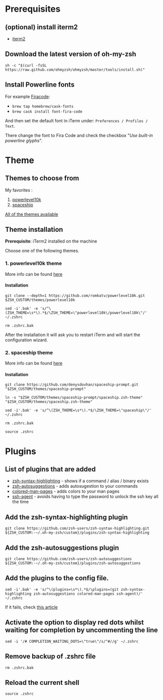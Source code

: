 # Prerequisites

## (optional) install iterm2
* [iterm2](https://iterm2.com/downloads.html)

## Download the latest version of oh-my-zsh
`sh -c "$(curl -fsSL https://raw.github.com/ohmyzsh/ohmyzsh/master/tools/install.sh)"`

## Install Powerline fonts
For example [Firacode](https://github.com/tonsky/FiraCode):
- `brew tap homebrew/cask-fonts`
- `brew cask install font-fira-code`

And then set the default font in iTerm under:
`Preferences / Profiles / Text`.

There change the font to Fira Code and check the checkbox "_Use built-in powerline glyphs_".

# Theme

## Themes to choose from
My favorites :
1. [powerlevel10k](https://github.com/romkatv/powerlevel10k)
2. [spaceship](https://github.com/denysdovhan/spaceship-prompt)

[All of the themes available](https://github.com/ohmyzsh/ohmyzsh/wiki/themes)

## Theme installation 
__Prerequisite__: iTerm2 installed on the machine

Choose one of the following themes.

### 1. powerlevel10k theme

More info can be found [here]()

#### Installation
`git clone --depth=1 https://github.com/romkatv/powerlevel10k.git $ZSH_CUSTOM/themes/powerlevel10k`

`sed -i'.bak' -e 's/^\(ZSH_THEME=\s*\).*$/\ZSH_THEME=\"powerlevel10k\/powerlevel10k\"/' ~/.zshrc`

`rm .zshrc.bak`

After the installation it will ask you to restart iTerm and will start the configuration wizard.
 
### 2. spaceship theme
More info can be found [here](https://github.com/denysdovhan/spaceship-prompt)

#### Installation
`git clone https://github.com/denysdovhan/spaceship-prompt.git "$ZSH_CUSTOM/themes/spaceship-prompt"`

`ln -s "$ZSH_CUSTOM/themes/spaceship-prompt/spaceship.zsh-theme" "$ZSH_CUSTOM/themes/spaceship.zsh-theme"`

`sed -i'.bak' -e 's/^\(ZSH_THEME=\s*\).*$/\ZSH_THEME=\"spaceship\"/' ~/.zshrc`

`rm .zshrc.bak`

`source .zshrc`

# Plugins

## List of plugins that are added
* [zsh-syntax-highlighting](https://github.com/zsh-users/zsh-syntax-highlighting) - shows if a command / alias / binary exists
* [zsh-autosuggestions](https://github.com/zsh-users/zsh-autosuggestions) - adds autosugestion to your commands
* [colored-man-pages](https://github.com/ohmyzsh/ohmyzsh/tree/master/plugins/colored-man-pages) - adds colors to your man pages
* [ssh-agent](https://github.com/ohmyzsh/ohmyzsh/tree/master/plugins/ssh-agent) - avoids having to type the password to unlock the ssh key all the time

## Add the zsh-syntax-highlighting plugin
`git clone https://github.com/zsh-users/zsh-syntax-highlighting.git ${ZSH_CUSTOM:-~/.oh-my-zsh/custom}/plugins/zsh-syntax-highlighting`

## Add the zsh-autosuggestions plugin
`git clone https://github.com/zsh-users/zsh-autosuggestions ${ZSH_CUSTOM:-~/.oh-my-zsh/custom}/plugins/zsh-autosuggestions`

## Add the plugins to the config file. 
`sed -i'.bak' -e 's/^\(plugins=\s*\).*$/\plugins=(git zsh-syntax-highlighting zsh-autosuggestions colored-man-pages ssh-agent)/' ~/.zshrc`

If it fails, check [this article](https://stackoverflow.com/questions/4247068/sed-command-with-i-option-failing-on-mac-but-works-on-linux)

## Activate the option to display red dots whilst waiting for completion by uncommenting the line
`sed -i '/# COMPLETION_WAITING_DOTS=\"true\"/s/^#//g' ~/.zshrc`

## Remove backup of .zshrc file
`rm .zshrc.bak`

## Reload the current shell
`source .zshrc`
